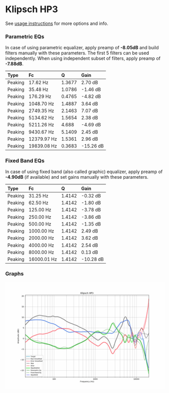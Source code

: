 # Klipsch HP3
See [usage instructions](https://github.com/jaakkopasanen/AutoEq#usage) for more options and info.

### Parametric EQs
In case of using parametric equalizer, apply preamp of **-8.05dB** and build filters manually
with these parameters. The first 5 filters can be used independently.
When using independent subset of filters, apply preamp of **-7.88dB**.

| Type    | Fc          |      Q | Gain      |
|:--------|:------------|:-------|:----------|
| Peaking | 17.62 Hz    | 1.3677 | 2.70 dB   |
| Peaking | 35.48 Hz    | 1.0786 | -1.46 dB  |
| Peaking | 176.29 Hz   | 0.4765 | -4.82 dB  |
| Peaking | 1048.70 Hz  | 1.4887 | 3.64 dB   |
| Peaking | 2749.35 Hz  | 2.1463 | 7.07 dB   |
| Peaking | 5134.62 Hz  | 1.5654 | 2.38 dB   |
| Peaking | 5211.26 Hz  | 4.688  | -4.69 dB  |
| Peaking | 9430.67 Hz  | 5.1409 | 2.45 dB   |
| Peaking | 12379.97 Hz | 1.5361 | 2.96 dB   |
| Peaking | 19839.08 Hz | 0.3683 | -15.26 dB |

### Fixed Band EQs
In case of using fixed band (also called graphic) equalizer, apply preamp of **-4.90dB**
(if available) and set gains manually with these parameters.

| Type    | Fc          |      Q | Gain      |
|:--------|:------------|:-------|:----------|
| Peaking | 31.25 Hz    | 1.4142 | -0.32 dB  |
| Peaking | 62.50 Hz    | 1.4142 | -1.80 dB  |
| Peaking | 125.00 Hz   | 1.4142 | -3.78 dB  |
| Peaking | 250.00 Hz   | 1.4142 | -3.86 dB  |
| Peaking | 500.00 Hz   | 1.4142 | -1.35 dB  |
| Peaking | 1000.00 Hz  | 1.4142 | 2.49 dB   |
| Peaking | 2000.00 Hz  | 1.4142 | 3.62 dB   |
| Peaking | 4000.00 Hz  | 1.4142 | 2.54 dB   |
| Peaking | 8000.00 Hz  | 1.4142 | 0.13 dB   |
| Peaking | 16000.01 Hz | 1.4142 | -10.28 dB |

### Graphs
![](./Klipsch%20HP3.png)